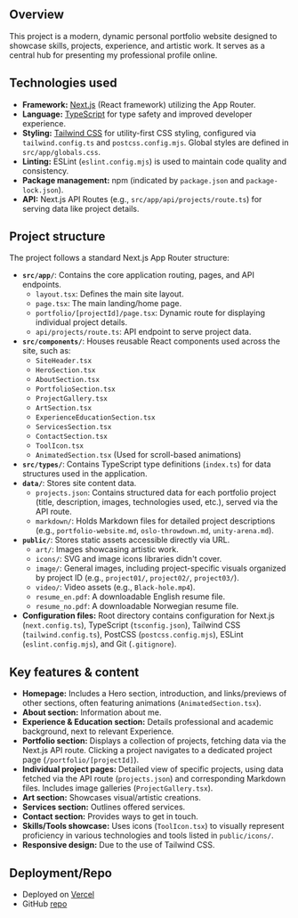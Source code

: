 ## Overview

This project is a modern, dynamic personal portfolio website designed to showcase skills, projects, experience, and artistic work. It serves as a central hub for presenting my professional profile online.

## Technologies used

- **Framework:** [Next.js](https://nextjs.org/) (React framework) utilizing the App Router.
- **Language:** [TypeScript](https://www.typescriptlang.org/) for type safety and improved developer experience.
- **Styling:** [Tailwind CSS](https://tailwindcss.com/) for utility-first CSS styling, configured via `tailwind.config.ts` and `postcss.config.mjs`. Global styles are defined in `src/app/globals.css`.
- **Linting:** ESLint (`eslint.config.mjs`) is used to maintain code quality and consistency.
- **Package management:** npm (indicated by `package.json` and `package-lock.json`).
- **API:** Next.js API Routes (e.g., `src/app/api/projects/route.ts`) for serving data like project details.

## Project structure

The project follows a standard Next.js App Router structure:

- **`src/app/`**: Contains the core application routing, pages, and API endpoints.
  - `layout.tsx`: Defines the main site layout.
  - `page.tsx`: The main landing/home page.
  - `portfolio/[projectId]/page.tsx`: Dynamic route for displaying individual project details.
  - `api/projects/route.ts`: API endpoint to serve project data.
- **`src/components/`**: Houses reusable React components used across the site, such as:
  - `SiteHeader.tsx`
  - `HeroSection.tsx`
  - `AboutSection.tsx`
  - `PortfolioSection.tsx`
  - `ProjectGallery.tsx`
  - `ArtSection.tsx`
  - `ExperienceEducationSection.tsx`
  - `ServicesSection.tsx`
  - `ContactSection.tsx`
  - `ToolIcon.tsx`
  - `AnimatedSection.tsx` (Used for scroll-based animations)
- **`src/types/`**: Contains TypeScript type definitions (`index.ts`) for data structures used in the application.
- **`data/`**: Stores site content data.
  - `projects.json`: Contains structured data for each portfolio project (title, description, images, technologies used, etc.), served via the API route.
  - `markdown/`: Holds Markdown files for detailed project descriptions (e.g., `portfolio-website.md`, `oslo-throwdown.md`, `unity-arena.md`).
- **`public/`**: Stores static assets accessible directly via URL.
  - `art/`: Images showcasing artistic work.
  - `icons/`: SVG and image icons libraries didn't cover.
  - `image/`: General images, including project-specific visuals organized by project ID (e.g., `project01/`, `project02/`, `project03/`).
  - `video/`: Video assets (e.g., `Black-hole.mp4`).
  - `resume_en.pdf`: A downloadable English resume file.
  - `resume_no.pdf`: A downloadable Norwegian resume file.
- **Configuration files:** Root directory contains configuration for Next.js (`next.config.ts`), TypeScript (`tsconfig.json`), Tailwind CSS (`tailwind.config.ts`), PostCSS (`postcss.config.mjs`), ESLint (`eslint.config.mjs`), and Git (`.gitignore`).

## Key features & content

- **Homepage:** Includes a Hero section, introduction, and links/previews of other sections, often featuring animations (`AnimatedSection.tsx`).
- **About section:** Information about me.
- **Experience & Education section:** Details professional and academic background, next to relevant Experience.
- **Portfolio section:** Displays a collection of projects, fetching data via the Next.js API route. Clicking a project navigates to a dedicated project page (`/portfolio/[projectId]`).
- **Individual project pages:** Detailed view of specific projects, using data fetched via the API route (`projects.json`) and corresponding Markdown files. Includes image galleries (`ProjectGallery.tsx`).
- **Art section:** Showcases visual/artistic creations.
- **Services section:** Outlines offered services.
- **Contact section:** Provides ways to get in touch.
- **Skills/Tools showcase:** Uses icons (`ToolIcon.tsx`) to visually represent proficiency in various technologies and tools listed in `public/icons/`.
- **Responsive design:** Due to the use of Tailwind CSS.

## Deployment/Repo

- Deployed on [Vercel](https://vercel.com/)
- GitHub [repo](https://github.com/Rojan-mdl/my-portfolio)
